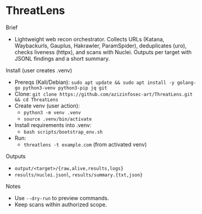 ThreatLens
===========

Brief
- Lightweight web recon orchestrator. Collects URLs (Katana, Waybackurls, Gauplus, Hakrawler, ParamSpider), deduplicates (uro), checks liveness (httpx), and scans with Nuclei. Outputs per target with JSONL findings and a short summary.

Install (user creates .venv)
- Prereqs (Kali/Debian): `sudo apt update && sudo apt install -y golang-go python3-venv python3-pip jq git`
- Clone: `git clone https://github.com/azizinfosec-art/ThreatLens.git && cd ThreatLens`
- Create venv (user action):
  - `python3 -m venv .venv`
  - `source .venv/bin/activate`
- Install requirements into .venv:
  - `bash scripts/bootstrap_env.sh`
- Run:
  - `threatlens -t example.com` (from activated venv)

Outputs
- `output/<target>/{raw,alive,results,logs}`
- `results/nuclei.jsonl`, `results/summary.{txt,json}`

Notes
- Use `--dry-run` to preview commands.
- Keep scans within authorized scope.
